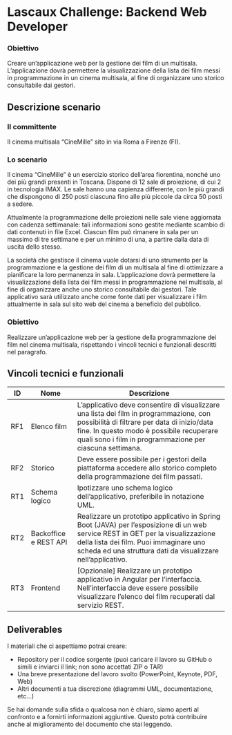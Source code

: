 # Lascaux Challenge: Backend Web Developer

### Obiettivo
Creare un’applicazione web per la gestione dei film di un multisala. L’applicazione dovrà permettere la visualizzazione della lista dei film messi in programmazione in un cinema multisala, al fine di organizzare uno storico consultabile dai gestori.

## Descrizione scenario
### Il committente
Il cinema multisala “CineMille” sito in via Roma a Firenze (FI).

### Lo scenario
Il cinema “CineMille” è un esercizio storico dell’area fiorentina, nonché uno dei più grandi presenti in Toscana. Dispone di 12 sale di proiezione, di cui 2 in tecnologia IMAX. Le sale hanno una capienza differente, con le più grandi che dispongono di 250 posti ciascuna fino alle più piccole da circa 50 posti a sedere.

Attualmente la programmazione delle proiezioni nelle sale viene aggiornata con cadenza settimanale: tali informazioni sono gestite mediante scambio di dati contenuti in file Excel. Ciascun film può rimanere in sala per un massimo di tre settimane e per un minimo di una, a partire dalla data di uscita dello stesso.

La società che gestisce il cinema vuole dotarsi di uno strumento per la programmazione e la gestione dei film di un multisala al fine di ottimizzare a pianificare la loro permanenza in sala. L’applicazione dovrà permettere la visualizzazione della lista dei film messi in programmazione nel multisala, al fine di organizzare anche uno storico consultabile dai gestori. Tale applicativo sarà utilizzato anche come fonte dati per visualizzare i film attualmente in sala sul sito web del cinema a beneficio del pubblico.

### Obiettivo
Realizzare un’applicazione web per la gestione della programmazione dei film nel cinema multisala, rispettando i vincoli tecnici e funzionali descritti nel paragrafo.

## Vincoli tecnici e funzionali
| ID | Nome | Descrizione
| --- | --- | --- |
| RF1 | Elenco film | L’applicativo deve consentire di visualizzare una lista dei film in programmazione, con possibilità di filtrare per data di inizio/data fine. In questo modo è possibile recuperare quali sono i film in programmazione per ciascuna settimana. |
| RF2 | Storico | Deve essere possibile per i gestori della piattaforma accedere allo storico completo della programmazione dei film passati. |
| RT1 | Schema logico | Ipotizzare uno schema logico dell’applicativo, preferibile in notazione UML. |
| RT2 | Backoffice e REST API | Realizzare un prototipo applicativo in Spring Boot (JAVA) per l’esposizione di un web service REST in GET per la visualizzazione della lista dei film. Puoi immaginare uno scheda ed una struttura dati da visualizzare nell’applicativo. |
| RT3 | Frontend | [Opzionale] Realizzare un prototipo applicativo in Angular per l’interfaccia. Nell’interfaccia deve essere possibile visualizzare l’elenco dei film recuperati dal servizio REST. |

## Deliverables
I materiali che ci aspettiamo potrai creare:
- Repository per il codice sorgente (puoi caricare il lavoro su GitHub o simili e inviarci il link; non sono accettati ZIP o TAR)
- Una breve presentazione del lavoro svolto (PowerPoint, Keynote, PDF, Web)
- Altri documenti a tua discrezione (diagrammi UML, documentazione, etc…)

Se hai domande sulla sfida o qualcosa non è chiaro, siamo aperti al confronto e a fornirti informazioni aggiuntive. Questo potrà contribuire anche al miglioramento del documento che stai leggendo.

